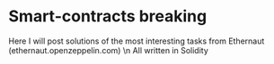 # Smart-contracts breaking
Here I will post solutions of the most interesting tasks from Ethernaut (ethernaut.openzeppelin.com) 
\n All written in Solidity
